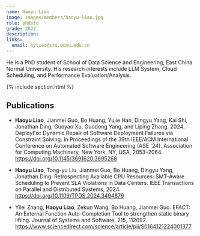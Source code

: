 ```yaml
---
name: Haoyu Liao
image: images/members/haoyu-liao.jpg
role: phdstu
grade: 2022
description:
links:
  email: hyliao@stu.ecnu.edu.cn
---
```


He is a PhD student of School of Data Science and Engineering, East China Normal University. His research interests include LLM System, Cloud Scheduling, and Performance Evaluation/Analysis.

{% include section.html %}

## Publications

- **Haoyu Liao**, Jianmei Guo, Bo Huang, Yujie Han, Dingyu Yang, Kai Shi, Jonathan Ding, Guoyao Xu, Guodong Yang, and Liping Zhang. 2024. DeployFix: Dynamic Repair of Software Deployment Failures via Constraint Solving. In Proceedings of the 39th IEEE/ACM International Conference on Automated Software Engineering (ASE '24). Association for Computing Machinery, New York, NY, USA, 2053–2064. https://doi.org/10.1145/3691620.3695268

- **Haoyu Liao**, Tong-yu Liu, Jianmei Guo, Bo Huang, Dingyu Yang, Jonathan Ding: Retrospecting Available CPU Resources: SMT-Aware Scheduling to Prevent SLA Violations in Data Centers. IEEE Transactions on Parallel and Distributed Systems, 2024. https://doi.org/10.1109/TPDS.2024.3494879


- Yilei Zhang, **Haoyu Liao**, Zekun Wang, Bo Huang, Jianmei Guo. EFACT: An External Function Auto-Completion Tool to strengthen static binary lifting. Journal of Systems and Software, 215, 112092. https://www.sciencedirect.com/science/article/pii/S0164121224001377
